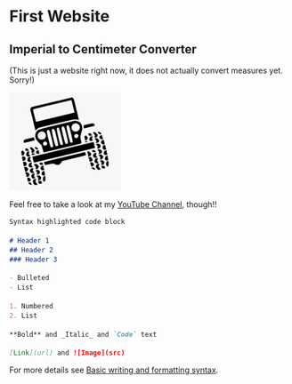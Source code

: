 # First Website
## Imperial to Centimeter Converter
(This is just a website right now, it does not actually convert measures yet. Sorry!)

<img src="JeepClipart.png" alt="Jeep Clipart" width="200"/>

Feel free to take a look at my [YouTube Channel](https://www.youtube.com/channel/UCeY5jNrEbLARbo-1ddJfVew), though!!
```markdown
Syntax highlighted code block

# Header 1
## Header 2
### Header 3

- Bulleted
- List

1. Numbered
2. List

**Bold** and _Italic_ and `Code` text

[Link](url) and ![Image](src)
```

For more details see [Basic writing and formatting syntax](https://docs.github.com/en/github/writing-on-github/getting-started-with-writing-and-formatting-on-github/basic-writing-and-formatting-syntax).

